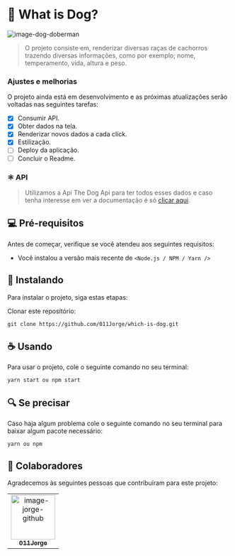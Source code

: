 # 🐶 What is Dog?

<img src="https://www.infoescola.com/wp-content/uploads/2010/08/doberman_223996249.jpg" alt="image-dog-doberman">

> O projeto consiste em, renderizar diversas raças de cachorros trazendo diversas informações, como por exemplo; nome, temperamento, vida, altura e peso.

### Ajustes e melhorias

O projeto ainda está em desenvolvimento e as próximas atualizações serão voltadas nas seguintes tarefas:

- [x] Consumir API.
- [x] Obter dados na tela.
- [x] Renderizar novos dados a cada click.
- [x] Estilização.
- [ ] Deploy da aplicação.
- [ ] Concluir o Readme.

### ⚛ API
> Utilizamos a Api The Dog Api para ter todos esses dados e caso tenha interesse em ver a documentação é só <a href="https://docs.thedogapi.com/">clicar aqui</a>.

## 💻 Pré-requisitos

Antes de começar, verifique se você atendeu aos seguintes requisitos:
<!---Estes são apenas requisitos de exemplo. Adicionar, duplicar ou remover conforme necessário--->
* Você instalou a versão mais recente de `<Node.js / NPM / Yarn />`

## 🚀 Instalando

Para instalar o projeto, siga estas etapas:

Clonar este reposítório:
```
git clone https://github.com/011Jorge/which-is-dog.git
```

## ☕ Usando

Para usar o projeto, cole o seguinte comando no seu terminal:
```
yarn start ou npm start
```
## 🔍 Se precisar

Caso haja algum problema cole o seguinte comando no seu terminal para baixar algum pacote necessário: 
```
yarn ou npm
```



## 🤝 Colaboradores

Agradecemos às seguintes pessoas que contribuíram para este projeto:

<table>
  <tr>
    <td align="center">
      <a href="https://github.com/011Jorge">
        <img src="https://avatars.githubusercontent.com/u/81838137?v=4" width="100px;" alt="image-jorge-github""/><br>
        <sub>
          <b>011Jorge</b>
        </sub>
      </a>
    </td>
  </tr>
</table>

